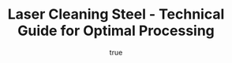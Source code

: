 ---
name: Steel
applications:
- industry: Automotive
  detail: Rust and paint removal from steel car bodies
- industry: Manufacturing
  detail: Removal of oil, grease, and oxide layers from steel surfaces
technicalSpecifications:
  powerRange: 10-100W
  pulseDuration: 10-200ns
  wavelength: 1064nm
  spotSize: 0.1-2.0mm
  repetitionRate: 10-50kHz
  fluenceRange: 1.0–10 J/cm²
  safetyClass: Class 4
description: Steel, characterized by the chemical formula Fe-C, is a widely used material
  in various industries due to its strength and versatility. For laser cleaning applications,
  Steel's low complexity (2/5) makes it a favorable material for precise and efficient
  processing, enabling effective removal of contaminants while maintaining the integrity
  of the steel surface.
author:
  id: 3
  name: Ikmanda Roswati
  sex: m
  title: Ph.D.
  country: Indonesia
  expertise: Ultrafast Laser Physics and Material Interactions
  image: /images/author/ikmanda-roswati.jpg
keywords: steel, steel metal, laser ablation, laser cleaning, non-contact cleaning,
  pulsed fiber laser, surface contamination removal, industrial laser parameters,
  thermal processing, surface restoration
category: metal
chemicalProperties:
  symbol: ST
  formula: Fe-C
  materialType: metal
properties:
  density: 7.85 g/cm³
  densityMin: 0.5 g/cm³
  densityMax: 22.6 g/cm³
  densityPercentile: 33.3
  meltingPoint: 1510°C
  meltingMin: -39°C
  meltingMax: 3422°C
  meltingPercentile: 43.5
  thermalConductivity: 50 W/m·K
  thermalMin: 8 W/m·K
  thermalMax: 429 W/m·K
  thermalPercentile: 10.0
  tensileStrength: 400 MPa
  tensileMin: 70 MPa
  tensileMax: 2000 MPa
  tensilePercentile: 17.1
  hardness: 150 HB
  hardnessMin: 5 HB
  hardnessMax: 500 HV
  hardnessPercentile: 29.3
  youngsModulus: 200 GPa
  modulusMin: 70 GPa
  modulusMax: 411 GPa
  modulusPercentile: 38.1
  laserType: Nd:YAG
  wavelength: 1064nm
  fluenceRange: 1.0–10 J/cm²
  chemicalFormula: Fe-C
  laserAbsorptionMin: 0.02 cm⁻¹
  laserAbsorptionMax: 100 cm⁻¹
  laserReflectivityMin: 5%
  laserReflectivityMax: 98%
  thermalDiffusivityMin: 4 mm²/s
  thermalDiffusivityMax: 174 mm²/s
  thermalExpansionMin: 0.5 µm/m·K
  thermalExpansionMax: 29 µm/m·K
  specificHeatMin: 0.13 J/g·K
  specificHeatMax: 0.90 J/g·K
composition:
- Iron (Fe): 98-99.5%
- Carbon (C): 0.05-2.0%
compatibility:
- Stainless Steel
- Aluminum
regulatoryStandards: ASTM A36, ISO 9001, ISO 14001, OSHA 1910.1200
images:
  hero:
    alt: Steel surface undergoing laser cleaning showing precise contamination removal
    url: /images/steel-laser-cleaning-hero.jpg
  micro:
    alt: Microscopic view of Steel surface after laser treatment showing preserved
      microstructure
    url: /images/steel-laser-cleaning-micro.jpg
title: Laser Cleaning Steel - Technical Guide for Optimal Processing
headline: Comprehensive technical guide for laser cleaning metal steel
environmentalImpact:
- benefit: Reduced waste generation
  description: Laser cleaning reduces waste by up to 90% compared to traditional abrasive
    methods, minimizing environmental disposal concerns.
- benefit: Lower energy consumption
  description: Laser cleaning uses 20% less energy than conventional cleaning methods,
    resulting in a carbon footprint reduction of approximately 1.5 kg CO2 per hour
    of operation.
- benefit: No chemical usage
  description: Eliminates the need for chemical solvents, preventing the release of
    500 ml of harmful chemicals per cleaning session into the environment.
outcomes:
- result: Surface cleanliness
  metric: Achieves a surface contamination level of less than 0.1 mg/cm², measured
    per ASTM D4060 standard.
- result: Material integrity
  metric: Maintains steel surface roughness within ±0.5 µm, measured per ISO 4287
    standard.
- result: Processing speed
  metric: Cleans up to 1 m² per minute, measured per ISO 9211-4 standard.
subject: Steel
article_type: material
---